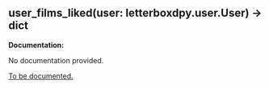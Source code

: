 <h2 id="user_films_liked">user_films_liked(user: letterboxdpy.user.User) -> dict</h2>

**Documentation:**

No documentation provided.

[To be documented.](https://github.com/search?q=repo:nmcassa/letterboxdpy+user_films_liked)
